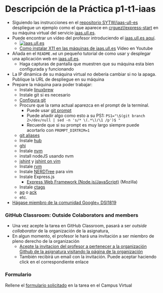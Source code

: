 # Descripción de la Práctica p1-t1-iaas

* Siguiendo las instrucciones en el  [repositorio SYTW/iaas-ull-es](https://github.com/SYTW/iaas-ull-es) despliegue un ejemplo como el que aparece en [crguezl/express-start](https://github.com/crguezl/express-start) en su máquina virtual del servicio [iaas.ull.es](iaas.ull.es).
* Puede encontrar un vídeo del profesor introduciendo el [iaas.ull.es aquí](https://youtu.be/qKHgbV0lYbA).
    - [![iaas.ull.es](http://i3.ytimg.com/vi/qKHgbV0lYbA/hqdefault.jpg)](https://youtu.be/qKHgbV0lYbA)
    - [Como instalar X11 en las máquinas de iaas.ull.es](https://youtu.be/m2y0gq35Ujc) Vídeo en Youtube
* Añada en el `README.md` un pequeño tutorial de como usar y desplegar una aplicación web en [iaas.ull.es](iaas.ull.es).
  - Haga capturas de pantalla que muestren que su máquina esta bien configurada y funcionando
* La IP dinámica de su máquina virtual no debería cambiar si no la apaga. Publique la URL de despliegue en su máquina
* Prepare la máquina para poder trabajar:
  - Instale [linuxbrew](http://linuxbrew.sh/)
  - Instale git si es necesario
  - [Configura git](https://git-scm.com/book/es/v1/Empezando-Configurando-Git-por-primera-vez)
  - Procure que la rama actual aparezca en el prompt de la terminal. 
     - Puede usar [git prompt](https://github.com/git/git/blob/master/contrib/completion/git-prompt.sh)
     - Puede añadir algo como esto a su PS1: `PS1="\$(git branch 2>/dev/null | sed -n 's/* \(.*\)/\1 /p')$ "`
     - Recuerde que si su prompt es muy largo siempre puede acortarlo con `PROMPT_DIRTRIM=1`
  - [git aliases](https://git-scm.com/book/tr/v2/Git-Basics-Git-Aliases)
  - Instale [hub](https://github.com/github/hub)
  - [ghi](https://github.com/stephencelis/ghi)
  - Instale [nvm](https://github.com/creationix/nvm)
  - install nodeJS usando nvm
  - [jshint](http://jshint.com/install/) y [jshint on vim](https://coderwall.com/p/zfhquw/jshint-in-vim)
  - Instale [rvm](https://github.com/rvm/ubuntu_rvm)
  - Instale [NERDTree](https://github.com/scrooloose/nerdtree) para vim
  - Instale Express.js
      - [Express Web Framework (Node.js/JavaScript)](https://developer.mozilla.org/en-US/docs/Learn/Server-side/Express_Nodejs) (Mozilla)
  - Instale [ctags](https://courses.cs.washington.edu/courses/cse451/10au/tutorials/tutorial_ctags.html)
  - [ag](http://conqueringthecommandline.com/book/ack_ag) o [ack](http://conqueringthecommandline.com/book/ack_ag)
  - etc. 
* [Hágase miembro de la comunidad Google+ DSI1819](https://plus.google.com/u/2/communities/101210698918846038099)

### GitHub Classroom: Outside Colaborators and members

* Una vez acepte la tarea en GitHub Classroom, pasará a ser *outside collaborator* de la organización de la asignatura,
* En algun momento, el profesor le hará una invitación a ser miembro de pleno derecho de la organización
    - [Acepte la invitacion del profesor a pertenecer a la organización Github de la asignatura visitando la página de la organización](https://github.com/ULL-ESIT-DSI-1819)
    - También recibirá un email con la invitación. Puede aceptar haciendo click en el correspondiente enlace

### Formulario

Rellene el [formulario solicitado](https://campusvirtual.ull.es/1819/mod/assign/view.php?id=150012) en la tarea en el Campus Virtual